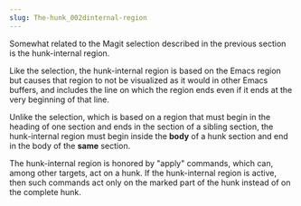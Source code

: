 ```yaml
---
slug: The-hunk_002dinternal-region
---
```


Somewhat related to the Magit selection described in the previous section is the hunk-internal region.

Like the selection, the hunk-internal region is based on the Emacs region but causes that region to not be visualized as it would in other Emacs buffers, and includes the line on which the region ends even if it ends at the very beginning of that line.

Unlike the selection, which is based on a region that must begin in the heading of one section and ends in the section of a sibling section, the hunk-internal region must begin inside the **body** of a hunk section and end in the body of the **same** section.

The hunk-internal region is honored by "apply" commands, which can, among other targets, act on a hunk. If the hunk-internal region is active, then such commands act only on the marked part of the hunk instead of on the complete hunk.
